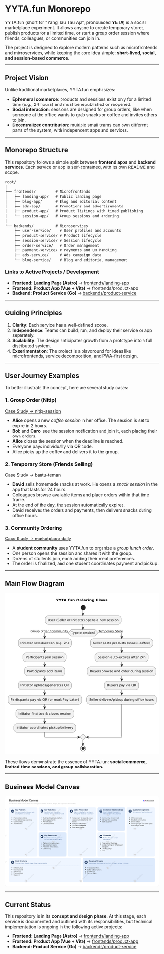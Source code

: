 # YYTA.fun Monorepo

YYTA.fun (short for "Yang Tau Tau Aja", pronounced **YETA**) is a social marketplace experiment.
It allows anyone to create temporary stores, publish products for a limited time, or start a group order session where friends, colleagues, or communities can join in.

The project is designed to explore modern patterns such as microfrontends and microservices, while keeping the core idea simple:
**short-lived, social, and session-based commerce.**

---

## Project Vision

Unlike traditional marketplaces, YYTA.fun emphasizes:

* **Ephemeral commerce**: products and sessions exist only for a limited time (e.g., 24 hours) and must be republished or reopened.
* **Social interaction**: sessions are designed for group orders, like when someone at the office wants to grab snacks or coffee and invites others to join.
* **Decentralized contribution**: multiple small teams can own different parts of the system, with independent apps and services.

---

## Monorepo Structure

This repository follows a simple split between **frontend apps** and **backend services**.
Each service or app is self-contained, with its own README and scope.

```
root/
│
├── frontends/         # Microfrontends
│   ├── landing-app/   # Public landing page
│   ├── blog-app/      # Blog and editorial content
│   ├── ads-app/       # Promotions and advertisements
│   ├── product-app/   # Product listings with timed publishing
│   └── session-app/   # Group sessions and ordering
│
└── backends/          # Microservices
    ├── user-service/    # User profiles and accounts
    ├── product-service/ # Product lifecycle
    ├── session-service/ # Session lifecycle
    ├── order-service/   # Order management
    ├── payment-service/ # Payments and QR handling
    ├── ads-service/     # Ads campaign data
    └── blog-service/    # Blog and editorial management
```

### Links to Active Projects / Development

* **Frontend: Landing Page (Astro)** → [frontends/landing-app](./frontends/landing-app)
* **Frontend: Product App (Vue + Vite)** → [frontends/product-app](./frontends/product-app)
* **Backend: Product Service (Go)** → [backends/product-service](./backends/product-service)

---

## Guiding Principles

1. **Clarity**: Each service has a well-defined scope.
2. **Independence**: Teams can build, run, and deploy their service or app separately.
3. **Scalability**: The design anticipates growth from a prototype into a full distributed system.
4. **Experimentation**: The project is a playground for ideas like microfrontends, service decomposition, and PWA-first design.

---

## User Journey Examples

To better illustrate the concept, here are several study cases:

### 1. Group Order (Nitip)

[Case Study → nitip-session](./business/examples/nitip-session)

* **Alice** opens a new *coffee session* in her office. The session is set to expire in 2 hours.
* **Bob** and **Carol** see the session notification and join it, each placing their own orders.
* **Alice** closes the session when the deadline is reached.
* Everyone pays individually via QR code.
* Alice picks up the coffee and delivers it to the group.

### 2. Temporary Store (Friends Selling)

[Case Study → bantu-teman](./business/examples/bantu-teman)

* **David** sells homemade snacks at work. He opens a *snack session* in the app that lasts for 24 hours.
* Colleagues browse available items and place orders within that time frame.
* At the end of the day, the session automatically expires.
* David receives the orders and payments, then delivers snacks during office hours.

### 3. Community Ordering

[Case Study → marketplace-daily](./business/examples/marketplace-daily)

* A **student community** uses YYTA.fun to organize a *group lunch order*.
* One person opens the session and shares it with the group.
* Dozens of students join, each adding their meal preferences.
* The order is finalized, and one student coordinates payment and pickup.

---

## Main Flow Diagram

![Ordering Flow](./business/examples/ordering-flows/activity.diagram.png)

These flows demonstrate the essence of YYTA.fun:
**social commerce, limited-time sessions, and group collaboration.**

---

## Business Model Canvas

![Business Model Canvas](./business/models/business-model-canvas.png)

---

## Current Status

This repository is in its **concept and design phase**.
At this stage, each service is documented and outlined with its responsibilities, but technical implementation is ongoing in the following active projects:

* **Frontend: Landing Page (Astro)** → [frontends/landing-app](./frontends/landing-app)
* **Frontend: Product App (Vue + Vite)** → [frontends/product-app](./frontends/product-app)
* **Backend: Product Service (Go)** → [backends/product-service](./backends/product-service)
